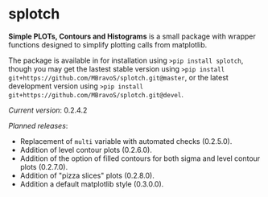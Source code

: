 # splotch
**Simple PLOTs, Contours and Histograms** is a small package with wrapper functions designed to simplify plotting calls from matplotlib.

The package is available in for installation using `>pip install splotch`, though you may get the lastest stable version using `>pip install git+https://github.com/MBravoS/splotch.git@master`, or the latest development version using `>pip install git+https://github.com/MBravoS/splotch.git@devel`.

*Current version*: 0.2.4.2

*Planned releases*:
* Replacement of `multi` variable with automated checks (0.2.5.0).
* Addition of level contour plots (0.2.6.0).
* Addition of the option of filled contours for both sigma and level contour plots (0.2.7.0).
* Addition of "pizza slices" plots (0.2.8.0).
* Addition a default matplotlib style (0.3.0.0).
